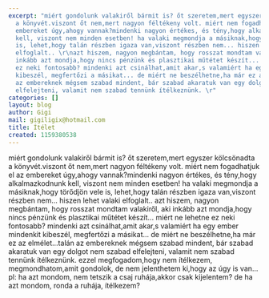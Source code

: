 ```yaml
---
excerpt: "miért gondolunk valakiről bármit is? őt szeretem,mert egyszer kölcsönadta
  a könyvét.viszont őt nem,mert nagyon féltékeny volt. miért nem fogadhatjuk el az
  embereket úgy,ahogy vannak?mindenki nagyon értékes, és tény,hogy alkalmazkodnunk
  kell, viszont nem minden esetben! ha valaki megmondja a másiknak,hogy törődjön vele
  is, lehet,hogy talán részben igaza van,viszont részben nem... hiszen lehet valaki
  elfoglalt.. \r\nazt hiszem, nagyon megbántam, hogy rosszat mondtam valakiről, aki
  inkább azt mondja,hogy nincs pénzünk és plasztikai műtétet készít... miért ne lehetne
  ez neki fontosabb? mindenki azt csinálhat,amit akar,s valamiért ha egy ember mindenkit
  kibeszél, megfertőzi a másikat... de miért ne beszélhetne,ha már ez az elmélet...talán
  az embereknek mégsem szabad mindent, bár szabad akaratuk van egy dolgot nem szabad
  elfelejteni, valamit nem szabad tennünk ítélkeznünk. \r"
categories: []
layout: blog
author: Gigi
mail: gigiligix@hotmail.com
title: Ítélet
created: 1159380538
---
```

miért gondolunk valakiről bármit is? őt szeretem,mert egyszer kölcsönadta a könyvét.viszont őt nem,mert nagyon féltékeny volt. miért nem fogadhatjuk el az embereket úgy,ahogy vannak?mindenki nagyon értékes, és tény,hogy alkalmazkodnunk kell, viszont nem minden esetben! ha valaki megmondja a másiknak,hogy törődjön vele is, lehet,hogy talán részben igaza van,viszont részben nem... hiszen lehet valaki elfoglalt.. 
azt hiszem, nagyon megbántam, hogy rosszat mondtam valakiről, aki inkább azt mondja,hogy nincs pénzünk és plasztikai műtétet készít... miért ne lehetne ez neki fontosabb? mindenki azt csinálhat,amit akar,s valamiért ha egy ember mindenkit kibeszél, megfertőzi a másikat... de miért ne beszélhetne,ha már ez az elmélet...talán az embereknek mégsem szabad mindent, bár szabad akaratuk van egy dolgot nem szabad elfelejteni, valamit nem szabad tennünk ítélkeznünk. 
ezzel megfogadom,hogy nem ítélkezem, megmondhatom,amit gondolok, de nem jelenthetem ki,hogy az úgy is van... pl: ha azt mondom, nem tetszik a csaj ruhája,akkor csak kijelentem? de ha azt mondom, ronda a ruhája, ítélkezem? 

